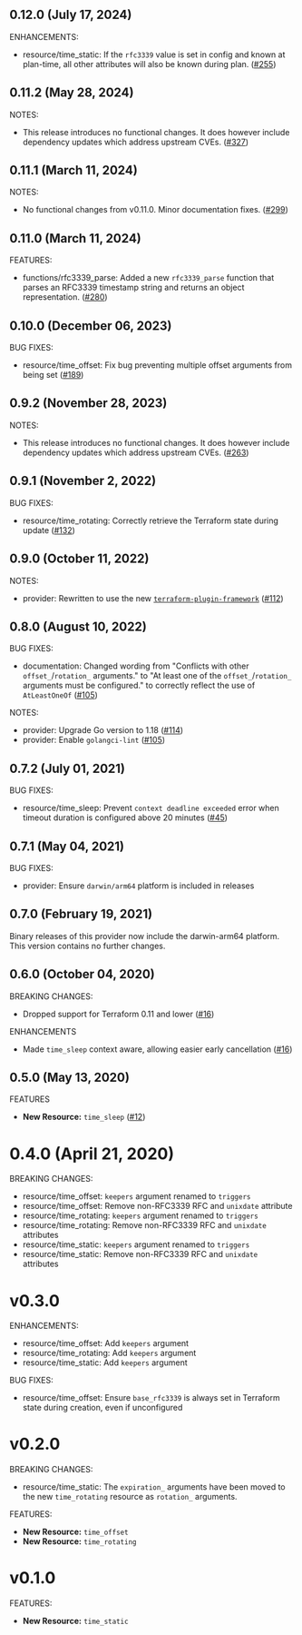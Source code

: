 ## 0.12.0 (July 17, 2024)

ENHANCEMENTS:

* resource/time_static: If the `rfc3339` value is set in config and known at plan-time, all other attributes will also be known during plan. ([#255](https://github.com/hashicorp/terraform-provider-time/issues/255))

## 0.11.2 (May 28, 2024)

NOTES:

* This release introduces no functional changes. It does however include dependency updates which address upstream CVEs. ([#327](https://github.com/hashicorp/terraform-provider-time/issues/327))

## 0.11.1 (March 11, 2024)

NOTES:

* No functional changes from v0.11.0. Minor documentation fixes. ([#299](https://github.com/hashicorp/terraform-provider-time/issues/299))

## 0.11.0 (March 11, 2024)

FEATURES:

* functions/rfc3339_parse: Added a new `rfc3339_parse` function that parses an RFC3339 timestamp string and returns an object representation. ([#280](https://github.com/hashicorp/terraform-provider-time/issues/280))

## 0.10.0 (December 06, 2023)

BUG FIXES:

* resource/time_offset: Fix bug preventing multiple offset arguments from being set ([#189](https://github.com/hashicorp/terraform-provider-time/issues/189))

## 0.9.2 (November 28, 2023)

NOTES:

* This release introduces no functional changes. It does however include dependency updates which address upstream CVEs. ([#263](https://github.com/hashicorp/terraform-provider-time/issues/263))

## 0.9.1 (November 2, 2022)

BUG FIXES:

* resource/time_rotating: Correctly retrieve the Terraform state during update ([#132](https://github.com/hashicorp/terraform-provider-time/pull/132))

## 0.9.0 (October 11, 2022)

NOTES:

* provider: Rewritten to use the new [`terraform-plugin-framework`](https://www.terraform.io/plugin/framework) ([#112](https://github.com/hashicorp/terraform-provider-time/pull/112))

## 0.8.0 (August 10, 2022)

BUG FIXES:

* documentation: Changed wording from "Conflicts with other `offset_`/`rotation_` arguments." to "At least one of the `offset_`/`rotation_` arguments must be configured." to correctly reflect the use of `AtLeastOneOf` ([#105](https://github.com/hashicorp/terraform-provider-time/pull/105)) 

NOTES:

* provider: Upgrade Go version to 1.18 ([#114](https://github.com/hashicorp/terraform-provider-time/pull/114))
* provider: Enable `golangci-lint` ([#105](https://github.com/hashicorp/terraform-provider-time/pull/105))

## 0.7.2 (July 01, 2021)

BUG FIXES:

* resource/time_sleep: Prevent `context deadline exceeded` error when timeout duration is configured above 20 minutes ([#45](https://github.com/hashicorp/terraform-provider-time/issues/45))

## 0.7.1 (May 04, 2021)

BUG FIXES:

* provider: Ensure `darwin/arm64` platform is included in releases

## 0.7.0 (February 19, 2021)

Binary releases of this provider now include the darwin-arm64 platform. This version contains no further changes.

## 0.6.0 (October 04, 2020)

BREAKING CHANGES:

* Dropped support for Terraform 0.11 and lower ([#16](https://github.com/hashicorp/terraform-provider-time/issues/16))

ENHANCEMENTS

* Made `time_sleep` context aware, allowing easier early cancellation ([#16](https://github.com/hashicorp/terraform-provider-time/issues/16))

## 0.5.0 (May 13, 2020)

FEATURES

* **New Resource:** `time_sleep` ([#12](https://github.com/hashicorp/terraform-provider-time/issues/12))

# 0.4.0 (April 21, 2020)

BREAKING CHANGES:

* resource/time_offset: `keepers` argument renamed to `triggers`
* resource/time_offset: Remove non-RFC3339 RFC and `unixdate` attribute
* resource/time_rotating: `keepers` argument renamed to `triggers`
* resource/time_rotating: Remove non-RFC3339 RFC and `unixdate` attributes
* resource/time_static: `keepers` argument renamed to `triggers`
* resource/time_static: Remove non-RFC3339 RFC and `unixdate` attributes

# v0.3.0

ENHANCEMENTS:

* resource/time_offset: Add `keepers` argument
* resource/time_rotating: Add `keepers` argument
* resource/time_static: Add `keepers` argument

BUG FIXES:

* resource/time_offset: Ensure `base_rfc3339` is always set in Terraform state during creation, even if unconfigured

# v0.2.0

BREAKING CHANGES:

* resource/time_static: The `expiration_` arguments have been moved to the new `time_rotating` resource as `rotation_` arguments.

FEATURES:

* **New Resource:** `time_offset`
* **New Resource:** `time_rotating`

# v0.1.0

FEATURES:

* **New Resource:** `time_static`
